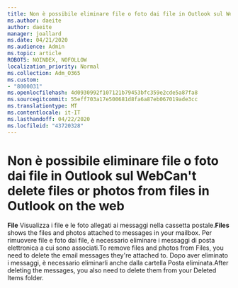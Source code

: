 ```yaml
---
title: Non è possibile eliminare file o foto dai file in Outlook sul Web
ms.author: daeite
author: daeite
manager: joallard
ms.date: 04/21/2020
ms.audience: Admin
ms.topic: article
ROBOTS: NOINDEX, NOFOLLOW
localization_priority: Normal
ms.collection: Adm_O365
ms.custom:
- "8000031"
ms.openlocfilehash: 4d0930992f107121b79453bfc359e2cde5a87fa8
ms.sourcegitcommit: 55eff703a17e500681d8fa6a87eb067019ade3cc
ms.translationtype: MT
ms.contentlocale: it-IT
ms.lasthandoff: 04/22/2020
ms.locfileid: "43720328"
---
```

# <a name="cant-delete-files-or-photos-from-files-in-outlook-on-the-web"></a><span data-ttu-id="85435-102">Non è possibile eliminare file o foto dai file in Outlook sul Web</span><span class="sxs-lookup"><span data-stu-id="85435-102">Can't delete files or photos from files in Outlook on the web</span></span>

<span data-ttu-id="85435-103">**File** Visualizza i file e le foto allegati ai messaggi nella cassetta postale.</span><span class="sxs-lookup"><span data-stu-id="85435-103">**Files** shows the files and photos attached to messages in your mailbox.</span></span> <span data-ttu-id="85435-104">Per rimuovere file e foto dai file, è necessario eliminare i messaggi di posta elettronica a cui sono associati.</span><span class="sxs-lookup"><span data-stu-id="85435-104">To remove files and photos from Files, you need to delete the email messages they're attached to.</span></span> <span data-ttu-id="85435-105">Dopo aver eliminato i messaggi, è necessario eliminarli anche dalla cartella Posta eliminata.</span><span class="sxs-lookup"><span data-stu-id="85435-105">After deleting the messages, you also need to delete them from your Deleted Items folder.</span></span>